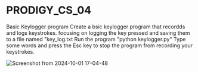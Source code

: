 # PRODIGY_CS_04
Basic Keylogger program 
Create a bsic keylogger program that recordds and logs keystrokes. focusing on logging the key pressed and saving them to a file named "key_log.txt
Run the program "python keylogger.py"
Type some words and press the Esc key to stop the program from recording your keystrokes.

![Screenshot from 2024-10-01 17-04-48](https://github.com/user-attachments/assets/8b92f371-76a4-4f2f-adcd-5d3534ac582f)
